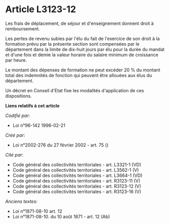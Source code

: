 # Article L3123-12

Les frais de déplacement, de séjour et d'enseignement donnent droit à remboursement.

Les pertes de revenu subies par l'élu du fait de l'exercice de son droit à la formation prévu par la présente section sont
compensées par le département dans la limite de dix-huit jours par élu pour la durée du mandat et d'une fois et demie la
valeur horaire du salaire minimum de croissance par heure.

Le montant des dépenses de formation ne peut excéder 20 % du montant total des indemnités de fonction qui peuvent être
allouées aux élus du département.

Un décret en Conseil d'Etat fixe les modalités d'application de ces dispositions.

**Liens relatifs à cet article**

_Codifié par_:

  - Loi n°96-142 1996-02-21

_Créé par_:

  - Loi n°2002-276 du 27 février 2002 - art. 75 ()

_Cité par_:

  - Code général des collectivités territoriales - art. L3321-1 (VD)
  - Code général des collectivités territoriales - art. L3562-1 (V)
  - Code général des collectivités territoriales - art. L3664-1 (VD)
  - Code général des collectivités territoriales - art. R3123-11 (V)
  - Code général des collectivités territoriales - art. R3123-12 (V)
  - Code général des collectivités territoriales - art. R3123-16 (V)

_Anciens textes_:

  - Loi n°1871-08-10 art. 12
  - Loi n°1871-08-10. du 10 août 1871 - art. 12 (Ab)

